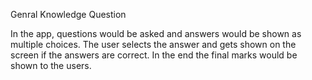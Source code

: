 Genral Knowledge Question

In the app, questions would be asked and answers would be shown as multiple choices. 
The user selects the answer and gets shown on the screen if the answers are correct. 
In the end the final marks would be shown to the users.
